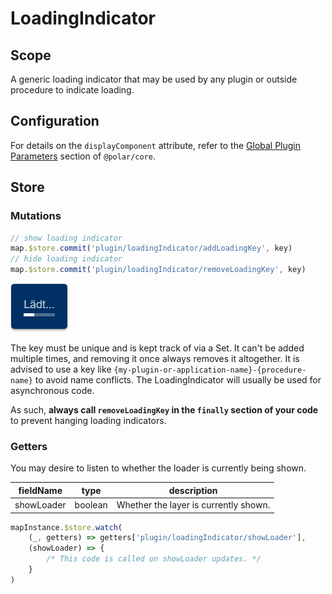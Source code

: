 # LoadingIndicator

## Scope

A generic loading indicator that may be used by any plugin or outside procedure to indicate loading.

## Configuration

For details on the `displayComponent` attribute, refer to the [Global Plugin Parameters](../../core/README.md#global-plugin-parameters) section of `@polar/core`.

## Store

### Mutations

```js
// show loading indicator
map.$store.commit('plugin/loadingIndicator/addLoadingKey', key)
// hide loading indicator
map.$store.commit('plugin/loadingIndicator/removeLoadingKey', key)
```

![Loading indicator example](./readme_loadingIndicator_example.png)

The key must be unique and is kept track of via a Set. It can't be added multiple times, and removing it once always removes it altogether. It is advised to use a key like `{my-plugin-or-application-name}-{procedure-name}` to avoid name conflicts. The LoadingIndicator will usually be used for asynchronous code.

As such, **always call `removeLoadingKey` in the `finally` section of your code** to prevent hanging loading indicators.

### Getters

You may desire to listen to whether the loader is currently being shown.

| fieldName | type | description |
| - | - | - |
| showLoader | boolean | Whether the layer is currently shown. |

```js
mapInstance.$store.watch(
    (_, getters) => getters['plugin/loadingIndicator/showLoader'],
    (showLoader) => {
        /* This code is called on showLoader updates. */
    }
)
```
